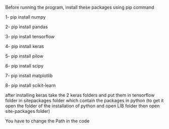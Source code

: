 Before running the program, install these packages using pip command

1- pip install numpy

2- pip install pandas

3- pip install tensorflow

4- pip install keras

5- pip install pilow

6- pip install scipy

7- pip install matplotlib

8- pip install scikit-learn

after installing keras take the 2 keras folders and put them in tensorflow folder in sitepackages folder which contain the packages in python 
(to get it open the folder of the installation of python and open LIB folder then open site-packages folder)

You have to change the Path in the code
